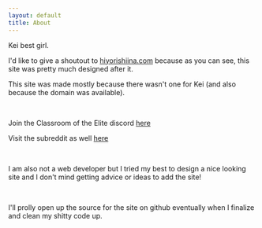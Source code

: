 ```yaml
---
layout: default
title: About
---
```

<section class="msetup mcontent">
    <div class="col">
        <p>Kei best girl.</p>
        <p>I'd like to give a shoutout to <a href="http://hiyorishiina.com">hiyorishiina.com</a> because as you can see, this site was pretty much designed after it.</p>
        <p>This site was made mostly because there wasn't one for Kei (and also because the domain was available).</p><br>
        <p>Join the Classroom of the Elite discord <a href="https://discord.gg/R38FNs6">here</a></p>
        <p>Visit the subreddit as well <a href="https://reddit.com/r/ClassroomOfTheElite">here</a></p><br>
        <p>I am also not a web developer but I tried my best to design a nice looking site and I don't mind getting advice or ideas to add the site!</p><br>
        <p>I'll prolly open up the source for the site on github eventually when I finalize and clean my shitty code up.</p>
    </div>
</section>